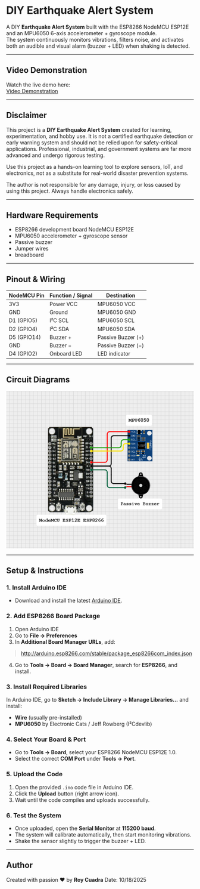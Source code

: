 # DIY Earthquake Alert System

A DIY **Earthquake Alert System** built with the ESP8266 NodeMCU ESP12E and an MPU6050 6-axis accelerometer + gyroscope module.  
The system continuously monitors vibrations, filters noise, and activates both an audible and visual alarm (buzzer + LED) when shaking is detected.

---

## Video Demonstration

Watch the live demo here:  
[ Video Demonstration](https://vt.tiktok.com/ZSUXM96RY/)  

---

## Disclaimer 

This project is a **DIY Earthquake Alert System** created for learning, experimentation, and hobby use. It is not a certified earthquake detection or early warning system and should not be relied upon for safety-critical applications. Professional, industrial, and government systems are far more advanced and undergo rigorous testing.

Use this project as a hands-on learning tool to explore sensors, IoT, and electronics, not as a substitute for real-world disaster prevention systems.

The author is not responsible for any damage, injury, or loss caused by using this project. Always handle electronics safely.

---

## Hardware Requirements

- ESP8266 development board NodeMCU ESP12E  
- MPU6050 accelerometer + gyroscope sensor  
- Passive buzzer  
- Jumper wires
- breadboard 

---

## Pinout & Wiring

| NodeMCU Pin | Function / Signal | Destination           |
|-------------|------------------|-----------------------|
| 3V3         | Power VCC        | MPU6050 VCC           |
| GND         | Ground           | MPU6050 GND           |
| D1 (GPIO5)  | I²C SCL          | MPU6050 SCL           |
| D2 (GPIO4)  | I²C SDA          | MPU6050 SDA           |
| D5 (GPIO14) | Buzzer +         | Passive Buzzer (+)    |
| GND         | Buzzer −         | Passive Buzzer (−)    |
| D4 (GPIO2)  | Onboard LED      | LED indicator  |

---

## Circuit Diagrams

![Circuit Diagram](./img/Schematic_simple.png)

---

## Setup & Instructions

### 1. Install Arduino IDE
- Download and install the latest [Arduino IDE](https://www.arduino.cc/en/software).

### 2. Add ESP8266 Board Package
1. Open Arduino IDE  
2. Go to **File → Preferences**  
3. In **Additional Board Manager URLs**, add:
> http://arduino.esp8266.com/stable/package_esp8266com_index.json  
4. Go to **Tools → Board → Board Manager**, search for **ESP8266**, and install.

### 3. Install Required Libraries
In Arduino IDE, go to **Sketch → Include Library → Manage Libraries...** and install:
- **Wire** (usually pre-installed)  
- **MPU6050** by Electronic Cats / Jeff Rowberg (I²Cdevlib)  

### 4. Select Your Board & Port
- Go to **Tools → Board**, select your ESP8266 NodeMCU ESP12E 1.0.  
- Select the correct **COM Port** under **Tools → Port**.  

### 5. Upload the Code
1. Open the provided `.ino` code file in Arduino IDE.  
2. Click the **Upload** button (right arrow icon).  
3. Wait until the code compiles and uploads successfully.  

### 6. Test the System
- Once uploaded, open the **Serial Monitor** at **115200 baud**.  
- The system will calibrate automatically, then start monitoring vibrations.  
- Shake the sensor slightly to trigger the buzzer + LED.  

---

## Author

Created with passion ❤ by **Roy Cuadra** 
Date: 10/18/2025 
